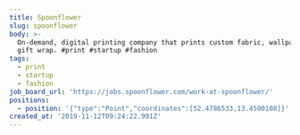 ```yaml
---
title: Spoonflower
slug: spoonflower
body: >-
  On-demand, digital printing company that prints custom fabric, wallpaper, and
  gift wrap. #print #startup #fashion
tags:
  - print
  - startup
  - fashion
job_board_url: 'https://jobs.spoonflower.com/work-at-spoonflower/'
positions:
  - position: '{"type":"Point","coordinates":[52.4786533,13.4500108]}'
created_at: '2019-11-12T09:24:22.991Z'
---
```


